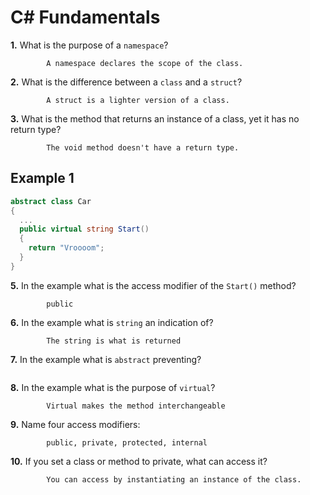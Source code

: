 # C# Fundamentals


**1.** What is the purpose of a `namespace`?
<!-- enter you answer in the space below -->
```
        A namespace declares the scope of the class.
```
**2.** What is the difference between a `class` and a `struct`?
<!-- enter you answer in the space below -->
```
        A struct is a lighter version of a class.
```
**3.** What is the method that returns an instance of a class, yet it has no return type?
<!-- enter you answer in the space below -->
```
        The void method doesn't have a return type.
```
## Example 1
```c#
abstract class Car
{
  ...
  public virtual string Start()
  {
    return "Vroooom";
  }
}
```
**5.** In the example what is the access modifier of the `Start()` method?
<!-- enter you answer in the space below -->
```
        public
```
**6.** In the example what is `string` an indication of?
<!-- enter you answer in the space below -->
```
        The string is what is returned
```
**7.** In the example what is `abstract` preventing?
<!-- enter you answer in the space below -->
```

```
**8.** In the example what is the purpose of `virtual`?
<!-- enter you answer in the space below -->
```
        Virtual makes the method interchangeable
```
**9.** Name four access modifiers:
<!-- enter you answer in the space below -->
```
        public, private, protected, internal 
```
**10.** If you set a class or method to private, what can access it?
<!-- enter you answer in the space below -->
```
        You can access by instantiating an instance of the class.
```